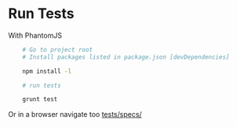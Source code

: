 # Run Tests

With PhantomJS

```bash
	# Go to project root
	# Install packages listed in package.json [devDependencies]

	npm install -l

	# run tests

	grunt test
```

Or in a browser navigate too [tests/specs/](http://adodson.com/hello.js/tests/specs/)